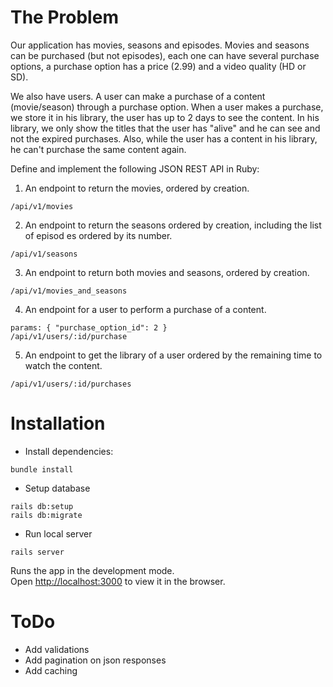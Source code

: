 # The Problem

Our application has movies, seasons and episodes.
Movies and seasons can be purchased (but not episodes), each one can have several purchase options, a purchase option has a price (2.99) and a video quality (HD or SD).

We also have users. A user can make a purchase of a content (movie/season) through a purchase option. When a user makes a purchase, we store it in his library, the user has up to 2 days to see the content. In his library, we only show the titles that the user has "alive" and he can see and not the expired purchases. Also, while the user has a content in his library, he can't purchase the same content again.

Define and implement the following JSON REST API in Ruby:

 1. An endpoint to return the movies, ordered by creation.
 
 ```
/api/v1/movies
 ```

 2. An endpoint to return the seasons ordered by creation, including the list of episod
 es ordered by its number.

 ```
 /api/v1/seasons
 ```

 3. An endpoint to return both movies and seasons, ordered by creation.

 ```
/api/v1/movies_and_seasons
 ```

 4. An endpoint for a user to perform a purchase of a content.

  ```
params: { "purchase_option_id": 2 }
/api/v1/users/:id/purchase
 ```

 5. An endpoint to get the library of a user ordered by the remaining time to watch the content.

 ```
/api/v1/users/:id/purchases  
 ```

# Installation

- Install dependencies:

 ```
 bundle install
```

- Setup database

 ```
 rails db:setup
 rails db:migrate
```

- Run local server

 ```
 rails server
```

Runs the app in the development mode.<br>
Open [http://localhost:3000](http://localhost:3000) to view it in the browser.


# ToDo

- Add validations
- Add pagination on json responses
- Add caching
